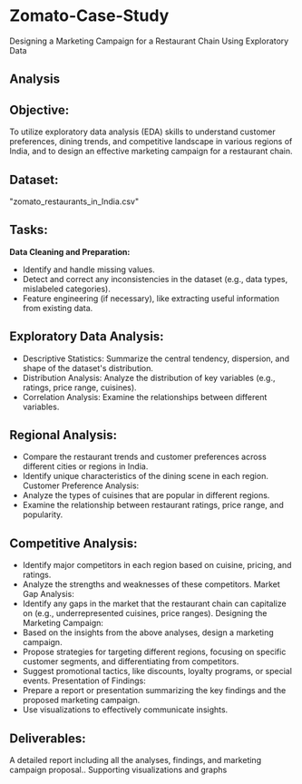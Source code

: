 # Zomato-Case-Study
Designing a Marketing Campaign for a
Restaurant Chain Using Exploratory Data

## Analysis

## Objective:
To utilize exploratory data analysis (EDA) skills to understand customer preferences,
dining trends, and competitive landscape in various regions of India, and to design
an effective marketing campaign for a restaurant chain.

## Dataset:
"zomato_restaurants_in_India.csv"

## Tasks:

**Data Cleaning and Preparation:**
-  Identify and handle missing values.
-  Detect and correct any inconsistencies in the dataset (e.g., data types,
mislabeled categories).
-  Feature engineering (if necessary), like extracting useful information from
existing data.

## Exploratory Data Analysis:
-  Descriptive Statistics: Summarize the central tendency, dispersion, and shape
of the dataset's distribution.
-  Distribution Analysis: Analyze the distribution of key variables (e.g., ratings,
price range, cuisines).
-  Correlation Analysis: Examine the relationships between different variables.

## Regional Analysis:
-  Compare the restaurant trends and customer preferences across different
cities or regions in India.
-  Identify unique characteristics of the dining scene in each region.
Customer Preference Analysis:
-  Analyze the types of cuisines that are popular in different regions.
-  Examine the relationship between restaurant ratings, price range, and
popularity.

## Competitive Analysis:
-  Identify major competitors in each region based on cuisine, pricing, and
ratings.
-  Analyze the strengths and weaknesses of these competitors.
Market Gap Analysis:
-  Identify any gaps in the market that the restaurant chain can capitalize on
(e.g., underrepresented cuisines, price ranges).
Designing the Marketing Campaign:
-  Based on the insights from the above analyses, design a marketing
campaign.
-  Propose strategies for targeting different regions, focusing on specific
customer segments, and differentiating from competitors.
-  Suggest promotional tactics, like discounts, loyalty programs, or special
events.
Presentation of Findings:
-  Prepare a report or presentation summarizing the key findings and the
proposed marketing campaign.
-  Use visualizations to effectively communicate insights.

## Deliverables:
A detailed report including all the analyses, findings, and marketing campaign
proposal..
Supporting visualizations and graphs
